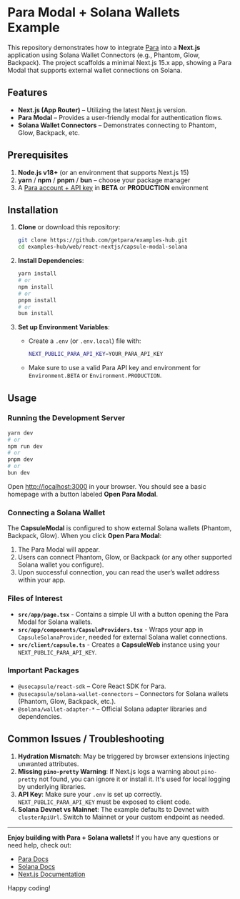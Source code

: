 # Para Modal + Solana Wallets Example

This repository demonstrates how to integrate [Para](https://getpara.com/) into a **Next.js** application using Solana
Wallet Connectors (e.g., Phantom, Glow, Backpack). The project scaffolds a minimal Next.js 15.x app, showing a Para
Modal that supports external wallet connections on Solana.

## Features

- **Next.js (App Router)** – Utilizing the latest Next.js version.
- **Para Modal** – Provides a user-friendly modal for authentication flows.
- **Solana Wallet Connectors** – Demonstrates connecting to Phantom, Glow, Backpack, etc.

## Prerequisites

1. **Node.js v18+** (or an environment that supports Next.js 15)
2. **yarn** / **npm** / **pnpm** / **bun** – choose your package manager
3. A [Para account + API key](https://developer.getpara.com/) in **BETA** or **PRODUCTION** environment

## Installation

1. **Clone** or download this repository:

   ```bash
   git clone https://github.com/getpara/examples-hub.git
   cd examples-hub/web/react-nextjs/capsule-modal-solana
   ```

2. **Install Dependencies**:

   ```bash
   yarn install
   # or
   npm install
   # or
   pnpm install
   # or
   bun install
   ```

3. **Set up Environment Variables**:
   - Create a `.env` (or `.env.local`) file with:
     ```bash
     NEXT_PUBLIC_PARA_API_KEY=YOUR_PARA_API_KEY
     ```
   - Make sure to use a valid Para API key and environment for `Environment.BETA` or `Environment.PRODUCTION`.

## Usage

### Running the Development Server

```bash
yarn dev
# or
npm run dev
# or
pnpm dev
# or
bun dev
```

Open [http://localhost:3000](http://localhost:3000) in your browser. You should see a basic homepage with a button
labeled **Open Para Modal**.

### Connecting a Solana Wallet

The **CapsuleModal** is configured to show external Solana wallets (Phantom, Backpack, Glow). When you click **Open Para
Modal**:

1. The Para Modal will appear.
2. Users can connect Phantom, Glow, or Backpack (or any other supported Solana wallet you configure).
3. Upon successful connection, you can read the user’s wallet address within your app.

### Files of Interest

- **`src/app/page.tsx`** - Contains a simple UI with a button opening the Para Modal for Solana wallets.
- **`src/app/components/CapsuleProviders.tsx`** - Wraps your app in `CapsuleSolanaProvider`, needed for external Solana
  wallet connections.
- **`src/client/capsule.ts`** - Creates a **CapsuleWeb** instance using your `NEXT_PUBLIC_PARA_API_KEY`.

### Important Packages

- `@usecapsule/react-sdk` – Core React SDK for Para.
- `@usecapsule/solana-wallet-connectors` – Connectors for Solana wallets (Phantom, Glow, Backpack, etc.).
- `@solana/wallet-adapter-*` – Official Solana adapter libraries and dependencies.

## Common Issues / Troubleshooting

1. **Hydration Mismatch**: May be triggered by browser extensions injecting unwanted attributes.
2. **Missing `pino-pretty` Warning**: If Next.js logs a warning about `pino-pretty` not found, you can ignore it or
   install it. It's used for local logging by underlying libraries.
3. **API Key**: Make sure your `.env` is set up correctly. `NEXT_PUBLIC_PARA_API_KEY` must be exposed to client code.
4. **Solana Devnet vs Mainnet**: The example defaults to Devnet with `clusterApiUrl`. Switch to Mainnet or your custom
   endpoint as needed.

---

**Enjoy building with Para + Solana wallets!** If you have any questions or need help, check out:

- [Para Docs](https://docs.getpara.com/)
- [Solana Docs](https://docs.solana.com/)
- [Next.js Documentation](https://nextjs.org/docs)

Happy coding!
